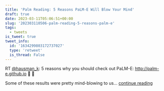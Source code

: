 ```yaml
---
title: 'Palm Reading: 5 Reasons PaLM-E Will Blow Your Mind'
draft: true
date: 2023-03-11T05:06:51+00:00
slug: '202303110506-palm-reading-5-reasons-palm-e'
tags:
  - tweets
is_tweet: true
tweet_info:
  id: '1634299803172737027'
  type: 'retweet'
  is_thread: False
---
```




RT [@hausman_k](https://x.com/hausman_k): 5 reasons why you should check out PaLM-E: <http://palm-e.github.io> 🌴 🤖

Some of these results were pretty mind-blowing to us… [continue reading](https://x.com/sytelus/status/1634299803172737027)
